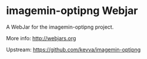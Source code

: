 imagemin-optipng Webjar
=========================

A WebJar for the imagemin-optipng project.

More info: http://webjars.org

Upstream: https://github.com/kevva/imagemin-optipng
